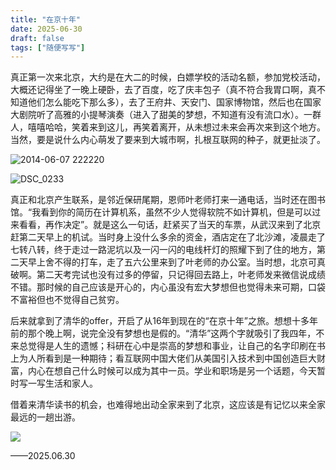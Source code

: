 ```yaml
---
title: "在京十年"
date: 2025-06-30
draft: false
tags: ["随便写写"]
---
```


真正第一次来北京，大约是在大二的时候，白嫖学校的活动名额，参加党校活动，大概还记得坐了一晚上硬卧，去了百度，吃了庆丰包子（真不符合我胃口啊，真不知道他们怎么能吃下那么多），去了王府井、天安门、国家博物馆，然后也在国家大剧院听了高雅的小提琴演奏（进入了甜美的梦想，不知道有没有流口水）。一群人，嘻嘻哈哈，笑着来到这儿，再笑着离开，从未想过未来会再次来到这个地方。当然，要是说什么内心萌发了要来到大城市啊，扎根互联网的种子，就更扯淡了。

![2014-06-07 222220](https://forest-pic.oss-cn-beijing.aliyuncs.com/202506302350017.jpg)

![DSC_0233](https://forest-pic.oss-cn-beijing.aliyuncs.com/202506302354195.JPG)

真正和北京产生联系，是邻近保研尾期，恩师叶老师打来一通电话，当时还在图书馆。“我看到你的简历在计算机系，虽然不少人觉得软院不如计算机，但是可以过来看看，再作决定”。就是这么一句话，赶紧买了当天的车票，从武汉来到了北京赶第二天早上的机试。当时身上没什么多余的资金，酒店定在了北沙滩，凌晨走了七转八转，终于走过一路泥坑以及一闪一闪的电线杆灯的照耀下到了住的地方，第二天早上舍不得的打车，走了五六公里来到了叶老师的办公室。当时想，北京可真破啊。第二天考完试也没有过多的停留，只记得回去路上，叶老师发来微信说成绩不错。那时候的自己应该是开心的，内心虽没有宏大梦想但也觉得未来可期，口袋不富裕但也不觉得自己贫穷。

后来就拿到了清华的offer，开启了从16年到现在的“在京十年”之旅。想想十多年前的那个晚上啊，说完全没有梦想也是假的。“清华”这两个字就吸引了我四年，不来总觉得是人生的遗憾；科研在心中是崇高的梦想和事业，让自己的名字印刷在书上为人所看到是一种期待；看互联网中国大佬们从美国引入技术到中国创造巨大财富，内心在想自己什么时候可以成为其中一员。学业和职场是另一个话题，今天暂时写一写生活和家人。

借着来清华读书的机会，也难得地出动全家来到了北京，这应该是有记忆以来全家最远的一趟出游。



![](https://forest-pic.oss-cn-beijing.aliyuncs.com/20250630233401.png)



——2025.06.30
